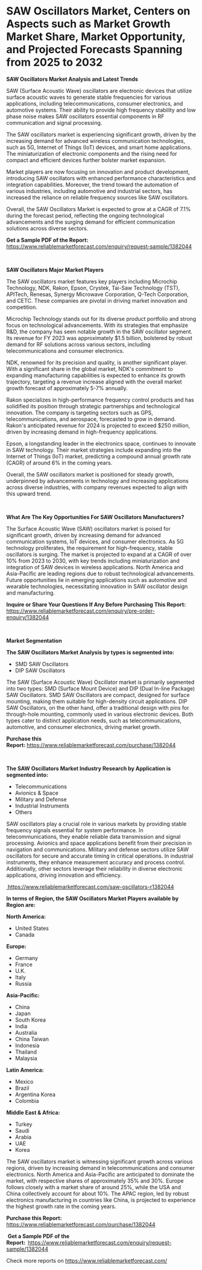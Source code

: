 <p><h1>SAW Oscillators Market, Centers on Aspects such as Market Growth Market Share, Market Opportunity, and Projected Forecasts Spanning from 2025 to 2032</h1></p><p><strong>SAW Oscillators Market Analysis and Latest Trends</strong></p>
<p><p>SAW (Surface Acoustic Wave) oscillators are electronic devices that utilize surface acoustic waves to generate stable frequencies for various applications, including telecommunications, consumer electronics, and automotive systems. Their ability to provide high frequency stability and low phase noise makes SAW oscillators essential components in RF communication and signal processing.</p><p>The SAW oscillators market is experiencing significant growth, driven by the increasing demand for advanced wireless communication technologies, such as 5G, Internet of Things (IoT) devices, and smart home applications. The miniaturization of electronic components and the rising need for compact and efficient devices further bolster market expansion. </p><p>Market players are now focusing on innovation and product development, introducing SAW oscillators with enhanced performance characteristics and integration capabilities. Moreover, the trend toward the automation of various industries, including automotive and industrial sectors, has increased the reliance on reliable frequency sources like SAW oscillators.</p><p>Overall, the SAW Oscillators Market is expected to grow at a CAGR of 7.1% during the forecast period, reflecting the ongoing technological advancements and the surging demand for efficient communication solutions across diverse sectors.</p></p>
<p><strong>Get a Sample PDF of the Report:&nbsp;</strong> <a href="https://www.reliablemarketforecast.com/enquiry/request-sample/1382044?utm_campaign=2290&utm_medium=2&utm_source=Github&utm_content=ia&utm_term=10022025&utm_id=saw-oscillators">https://www.reliablemarketforecast.com/enquiry/request-sample/1382044</a></p>
<p>&nbsp;</p>
<p><strong>SAW Oscillators Major Market Players</strong></p>
<p><p>The SAW oscillators market features key players including Microchip Technology, NDK, Rakon, Epson, Crystek, Tai-Saw Technology (TST), APITech, Renesas, Synergy Microwave Corporation, Q-Tech Corporation, and CETC. These companies are pivotal in driving market innovation and competition.</p><p>Microchip Technology stands out for its diverse product portfolio and strong focus on technological advancements. With its strategies that emphasize R&D, the company has seen notable growth in the SAW oscillator segment. Its revenue for FY 2023 was approximately $1.5 billion, bolstered by robust demand for RF solutions across various sectors, including telecommunications and consumer electronics.</p><p>NDK, renowned for its precision and quality, is another significant player. With a significant share in the global market, NDK's commitment to expanding manufacturing capabilities is expected to enhance its growth trajectory, targeting a revenue increase aligned with the overall market growth forecast of approximately 5-7% annually.</p><p>Rakon specializes in high-performance frequency control products and has solidified its position through strategic partnerships and technological innovation. The company is targeting sectors such as GPS, telecommunications, and aerospace, forecasted to grow in demand. Rakon's anticipated revenue for 2024 is projected to exceed $250 million, driven by increasing demand in high-frequency applications.</p><p>Epson, a longstanding leader in the electronics space, continues to innovate in SAW technology. Their market strategies include expanding into the Internet of Things (IoT) market, predicting a compound annual growth rate (CAGR) of around 6% in the coming years.</p><p>Overall, the SAW oscillators market is positioned for steady growth, underpinned by advancements in technology and increasing applications across diverse industries, with company revenues expected to align with this upward trend.</p></p>
<p>&nbsp;</p>
<p><strong>What Are The Key Opportunities For SAW Oscillators Manufacturers?</strong></p>
<p><p>The Surface Acoustic Wave (SAW) oscillators market is poised for significant growth, driven by increasing demand for advanced communication systems, IoT devices, and consumer electronics. As 5G technology proliferates, the requirement for high-frequency, stable oscillators is surging. The market is projected to expand at a CAGR of over 10% from 2023 to 2030, with key trends including miniaturization and integration of SAW devices in wireless applications. North America and Asia-Pacific are leading regions due to robust technological advancements. Future opportunities lie in emerging applications such as automotive and wearable technologies, necessitating innovation in SAW oscillator design and manufacturing.</p></p>
<p><strong>Inquire or Share Your Questions If Any Before Purchasing This Report:</strong> <a href="https://www.reliablemarketforecast.com/enquiry/pre-order-enquiry/1382044?utm_campaign=2290&utm_medium=2&utm_source=Github&utm_content=ia&utm_term=10022025&utm_id=saw-oscillators">https://www.reliablemarketforecast.com/enquiry/pre-order-enquiry/1382044</a></p>
<p>&nbsp;</p>
<p><strong>Market Segmentation</strong></p>
<p><strong>The SAW Oscillators Market Analysis by types is segmented into:</strong></p>
<p><ul><li>SMD SAW Oscillators</li><li>DIP SAW Oscillators</li></ul></p>
<p><p>The SAW (Surface Acoustic Wave) Oscillator market is primarily segmented into two types: SMD (Surface Mount Device) and DIP (Dual In-line Package) SAW Oscillators. SMD SAW Oscillators are compact, designed for surface mounting, making them suitable for high-density circuit applications. DIP SAW Oscillators, on the other hand, offer a traditional design with pins for through-hole mounting, commonly used in various electronic devices. Both types cater to distinct application needs, such as telecommunications, automotive, and consumer electronics, driving market growth.</p></p>
<p><strong>Purchase this Report:&nbsp;</strong><a href="https://www.reliablemarketforecast.com/purchase/1382044?utm_campaign=2290&utm_medium=2&utm_source=Github&utm_content=ia&utm_term=10022025&utm_id=saw-oscillators">https://www.reliablemarketforecast.com/purchase/1382044</a></p>
<p>&nbsp;</p>
<p><strong>The SAW Oscillators Market Industry Research by Application is segmented into:</strong></p>
<p><ul><li>Telecommunications</li><li>Avionics & Space</li><li>Military and Defense</li><li>Industrial Instruments</li><li>Others</li></ul></p>
<p><p>SAW oscillators play a crucial role in various markets by providing stable frequency signals essential for system performance. In telecommunications, they enable reliable data transmission and signal processing. Avionics and space applications benefit from their precision in navigation and communications. Military and defense sectors utilize SAW oscillators for secure and accurate timing in critical operations. In industrial instruments, they enhance measurement accuracy and process control. Additionally, other sectors leverage their reliability in diverse electronic applications, driving innovation and efficiency.</p></p>
<p><a href="https://www.reliablemarketforecast.com/saw-oscillators-r1382044?utm_campaign=2290&utm_medium=2&utm_source=Github&utm_content=ia&utm_term=10022025&utm_id=saw-oscillators">&nbsp;https://www.reliablemarketforecast.com/saw-oscillators-r1382044</a></p>
<p><strong>In terms of Region, the SAW Oscillators Market Players available by Region are:</strong></p>
<p>
    <p> <strong> North America: </strong>
        <ul>
            <li>United States</li>
            <li>Canada</li>
        </ul>
        </p> 
    <p> <strong> Europe: </strong>
        <ul>
            <li>Germany</li>
            <li>France</li>
            <li>U.K.</li>
            <li>Italy</li>
            <li>Russia</li>
        </ul>
        </p> 
    <p> <strong> Asia-Pacific: </strong>
        <ul>
            <li>China</li>
            <li>Japan</li>
            <li>South Korea</li>
            <li>India</li>
            <li>Australia</li>
            <li>China Taiwan</li>
            <li>Indonesia</li>
            <li>Thailand</li>
            <li>Malaysia</li>
        </ul>
        </p> 
    <p> <strong> Latin America: </strong>
        <ul>
            <li>Mexico</li>
            <li>Brazil</li>
            <li>Argentina Korea</li>
            <li>Colombia</li>
        </ul>
        </p> 
    <p> <strong> Middle East & Africa: </strong>
        <ul>
            <li>Turkey</li>
            <li>Saudi</li>
            <li>Arabia</li>
            <li>UAE</li>
            <li>Korea</li>
        </ul>
    </p>
    </p>
<p><p>The SAW oscillators market is witnessing significant growth across various regions, driven by increasing demand in telecommunications and consumer electronics. North America and Asia-Pacific are anticipated to dominate the market, with respective shares of approximately 35% and 30%. Europe follows closely with a market share of around 25%, while the USA and China collectively account for about 10%. The APAC region, led by robust electronics manufacturing in countries like China, is projected to experience the highest growth rate in the coming years.</p></p>
<p><strong>Purchase this Report: </strong><a href="https://www.reliablemarketforecast.com/purchase/1382044?utm_campaign=2290&utm_medium=2&utm_source=Github&utm_content=ia&utm_term=10022025&utm_id=saw-oscillators">https://www.reliablemarketforecast.com/purchase/1382044</a></p>
<p>&nbsp;<strong>Get a Sample PDF of the Report:&nbsp;&nbsp;</strong><a href="https://www.reliablemarketforecast.com/enquiry/request-sample/1382044?utm_campaign=2290&utm_medium=2&utm_source=Github&utm_content=ia&utm_term=10022025&utm_id=saw-oscillators">https://www.reliablemarketforecast.com/enquiry/request-sample/1382044</a></p>
<p><strong></strong></p>
<p>Check more reports on <a href="https://www.reliablemarketforecast.com/?utm_campaign=2290&utm_medium=2&utm_source=Github&utm_content=ia&utm_term=10022025&utm_id=saw-oscillators">https://www.reliablemarketforecast.com/</a></p>